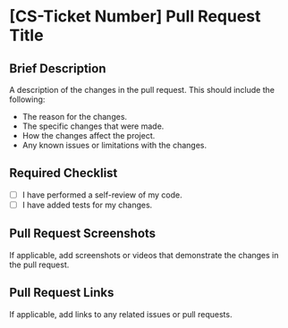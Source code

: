 # [CS-Ticket Number] Pull Request Title

## Brief Description

A description of the changes in the pull request. This should include the following:

* The reason for the changes.
* The specific changes that were made.
* How the changes affect the project.
* Any known issues or limitations with the changes.

## Required Checklist

* [ ] I have performed a self-review of my code.
* [ ] I have added tests for my changes.

## Pull Request Screenshots

If applicable, add screenshots or videos that demonstrate the changes in the pull request.

## Pull Request Links

If applicable, add links to any related issues or pull requests.
